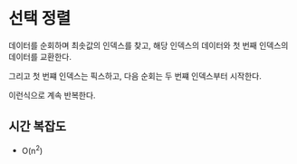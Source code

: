 # 선택 정렬

데이터를 순회하며 최솟값의 인덱스를 찾고, 해당 인덱스의 데이터와 첫 번째 인덱스의 데이터를 교환한다.

그리고 첫 번쨰 인덱스는 픽스하고, 다음 순회는 두 번쨰 인덱스부터 시작한다.

이런식으로 계속 반복한다.

## 시간 복잡도 
- O(n<sup>2</sup>)